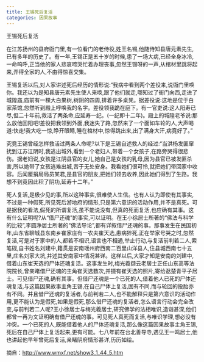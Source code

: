 ```yaml
---
title: 王锡死后复活
categories: 因果故事
---
```


	   
王锡死后复活

在江苏扬州的县府衙门里,有一位看门的老侍役,姓王名锡,他随侍知县唐元素先生,已有多年的历史了。有一年,王锡正是五十岁的时候,患了一场大病,已经全身冰冷,一命呜呼,正当他的家人悲哀啼哭忙着办理丧事,忽然王锡呀的一声,从棺材里跳将起来,弄得全家的人,不由得惊喜交集。

王锡复活以后,对人家讲述死后经历的情形说:“我病中看到两个差役来,说衙门里唤你。我还以为是知县唐元素先生使人来唤,跟了他们就走,哪知过了衙门向西,走进了城隍庙,庙前有一棵大白果树,树阴的四周,排着许多桌凳。据差役说:这地是位于白家茶馆,忽然听到殿上呼唤我的名字。差役领我跪在庭下。有一官吏说:这人阳寿已尽,但二十年前,救活了两条命,应延寿一纪。(一纪即十二年)。殿上的城隍老爷说:那么放他回阳吧!差役把我领到外面,我迷失了路,忽然来了一个面如车轮的人,大声喝道:快走!我大吃一惊,睁开眼睛,睡在棺材中,惊得跳出来,出了满身大汗,病竟好了。”

究竟王锡曾经怎样救活过两条人命呢?以下是王锡自述救人的经过:“当洪杨发匪窜扰到江苏江阴时,我逃出城外,看到一个老妇人,带着一个女孩子,在路旁哭得很悲伤。据老妇说,女孩是江阴县官的女儿,她自己是女孩的乳母,因为县官已被发匪杀害,所以她带了女孩逃难出城,苦于无处安身。我看她们很可怜,就把她们带回家中收容。后闻厘捐局局员某君,是县官的朋友,把她们领去收养,因此她们得到了生路。我想不到竟因此积了阴功,延寿十二年。”

死人复活,是极少见的事,所以这种事实,很难使人生信。也有人认为即使有其事实,不过是一种假死,所见死后游地府的情形,只是第六意识的活动作用,并不是真死。可是据我的看法,假死的所谓复活,虽不能说没有,但真的死而复活,也应确有其事。这有什么证明呢?从“借尸还魂”的事实,可以证明。在王小徐居士所著的“佛法与科学的比较”,李圆净居士所著的“佛法导论”,都有详叙借尸还魂的事。那事发生在民国初年,山东省聊城县东南乡崔家庄有一农夫崔天选,患病猝死,正在举家号哭之时,忽然复活,可是对于家中的人,都若不相识,语言也不相通,举止行动,与复活前判若二人,索笔砚,自书姓名刘建中,籍贯是安南瑶州府西南二百里山洋县人,住县城西南七十五里,庄名刘家大坑,并述其安南家中情况甚详。这样以后,大家才知是安南的刘建中,借着山东崔天选的尸体还魂复活。这事发生时,梅光羲撷云老居士正任山东高等法院院长,曾亲睹借尸还魂的主角崔天选数次,并摄有崔天选的照片,寄给逖楚青平子居士。可见借尸还魂,确有其事。但借尸还魂是一个已死的人,借着他人已死的尸体还魂复活,与这篇因果故事主角王锡,在自己尸体上复活,固有不同,而与轮回的投胎亦有不同。并且借尸还魂的复活者,与前判若二人,也不能解释只是第六意识的活动作用,更不能认为是假死,如果是假死,那么借尸还魂的复活者,怎么语言行动会完全改变,与前判若二人呢?王小徐居士与梅光羲居士,研究佛学的法相唯识,造诣甚深,他们都曾一再为文证明确有借尸还魂的事。可见死人真死而复活,与唯识学理,想必没有冲突。一个已死的人,既能借着他人的尸体还魂复活,那么像这篇因果故事主角王锡,死后在自己尸体上复活起来,更有可能。七八年前在台北善导寺,遇见王一鸣居士,他也讲起他早年曾死后复活,亲睹阴府情形甚详,历历如绘。

摘自：http://www.wmxf.net/show3_1_44_5.htm